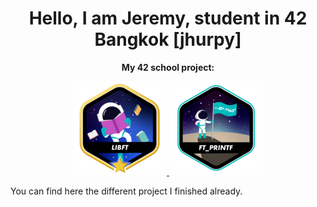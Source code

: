 <h1 align = "center">
Hello,
I am Jeremy, student in 42 Bangkok [jhurpy]
</h1>

<p align = "center">
<b>
My 42 school project:
</b>
</p>

<p align = "center">
<a href = https://github.com/Hotaruban/libft>
<img libft = "libft" src = "42_badges/badges/libftm.png"/>
</a>
<a href = https://github.com/Hotaruban/ft_printf>
<img ft_printf = "ft_printf" src = "42_badges/badges/ft_printfe.png">
</a>
</p>



You can find here the different project I finished already.
